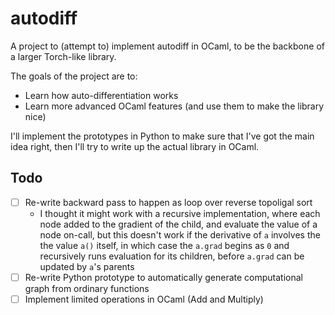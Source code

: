 # autodiff

A project to (attempt to) implement autodiff in OCaml, to be the backbone of a larger Torch-like library.

The goals of the project are to:
- Learn how auto-differentiation works
- Learn more advanced OCaml features (and use them to make the library nice)

I'll implement the prototypes in Python to make sure that I've got the main idea right, then I'll try to write up the actual library in OCaml.

## Todo
- [ ] Re-write backward pass to happen as loop over reverse topoligal sort
    - I thought it might work with a recursive implementation, where each node added to the gradient of the child, and evaluate the value of a node on-call, but this doesn't work if the derivative of `a` involves the the value `a()` itself, in which case the `a.grad` begins as `0` and recursively runs evaluation for its children, before `a.grad` can be updated by `a`'s parents
- [ ] Re-write Python prototype to automatically generate computational graph from ordinary functions
- [ ] Implement limited operations in OCaml (Add and Multiply)